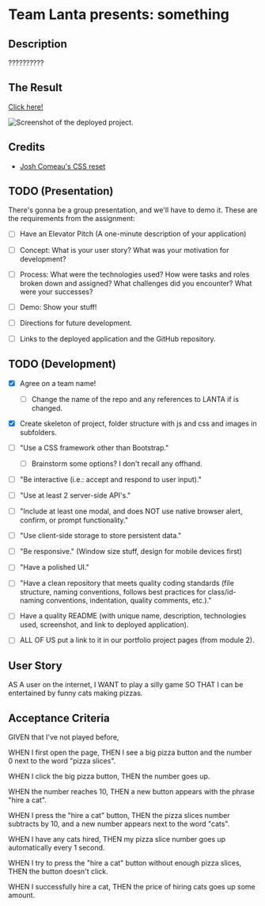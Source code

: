 # Team Lanta presents: something

## Description
??????????

## The Result
[Click here!](DEPLOYED_URL_HERE)

![Screenshot of the deployed project.](SCREENSHOT_OF_PROJECT_IN_ASSETS)

## Credits
- [Josh Comeau's CSS reset](https://www.joshwcomeau.com/css/custom-css-reset/)

## TODO (Presentation)
There's gonna be a group presentation, and we'll have to demo it. These are the requirements from the assignment:

- [ ] Have an Elevator Pitch (A one-minute description of your application)
- [ ] Concept: What is your user story? What was your motivation for development?
- [ ] Process: What were the technologies used? How were tasks and roles broken down and assigned? What challenges did you encounter? What were your successes?
- [ ] Demo: Show your stuff!
- [ ] Directions for future development.
- [ ] Links to the deployed application and the GitHub repository.


## TODO (Development)
- [x] Agree on a team name!
    - [ ] Change the name of the repo and any references to LANTA if is changed. 
- [x] Create skeleton of project, folder structure with js and css and images in subfolders.
- [ ] "Use a CSS framework other than Bootstrap."
    - [ ] Brainstorm some options? I don't recall any offhand.
- [ ] "Be interactive (i.e.: accept and respond to user input)."
- [ ] "Use at least 2 server-side API's."
- [ ] "Include at least one modal, and does NOT use native browser alert, confirm, or prompt functionality."
- [ ] "Use client-side storage to store persistent data."
- [ ] "Be responsive." (Window size stuff, design for mobile devices first)
- [ ] "Have a polished UI."
- [ ] "Have a clean repository that meets quality coding standards (file structure, naming conventions, follows best practices for class/id-naming conventions, indentation, quality comments, etc.)."
- [ ] Have a quality README (with unique name, description, technologies used, screenshot, and link to deployed application).
- [ ] ALL OF US put a link to it in our portfolio project pages (from module 2).


## User Story
AS A user on the internet,
I WANT to play a silly game
SO THAT I can be entertained by funny cats making pizzas.

## Acceptance Criteria
GIVEN that I've not played before,

WHEN I first open the page,
THEN I see a big pizza button and the number 0 next to the word "pizza slices".

WHEN I click the big pizza button,
THEN the number goes up.

WHEN the number reaches 10,
THEN a new button appears with the phrase "hire a cat".

WHEN I press the "hire a cat" button,
THEN the pizza slices number subtracts by 10, and a new number appears next to the word "cats".

WHEN I have any cats hired,
THEN my pizza slice number goes up automatically every 1 second.

WHEN I try to press the "hire a cat" button without enough pizza slices,
THEN the button doesn't click.

WHEN I successfully hire a cat,
THEN the price of hiring cats goes up some amount.
